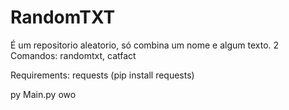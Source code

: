 # RandomTXT

É um repositorio aleatorio, só combina um nome e algum texto.
2 Comandos: randomtxt, catfact

Requirements: requests (pip install requests)

py Main.py owo